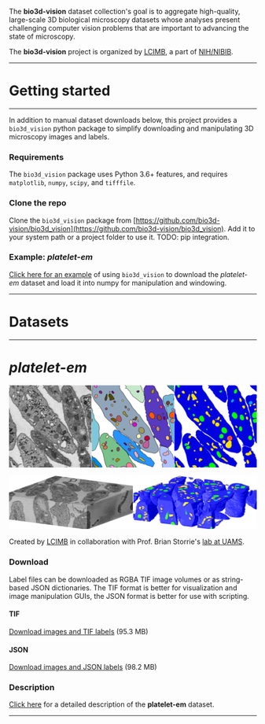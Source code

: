 The **bio3d-vision** dataset collection's goal is to aggregate high-quality, large-scale 3D biological microscopy datasets whose analyses present challenging computer vision problems that are important to advancing the state of microscopy.


The **bio3d-vision** project is organized by [LCIMB](about-lcimb/), a part of [NIH/NIBIB](https://www.nibib.nih.gov/).

---

# Getting started

---

In addition to manual dataset downloads below, this project provides a `bio3d_vision` python package to simplify downloading and manipulating 3D microscopy images and labels. 

### Requirements

The `bio3d_vision` package uses Python 3.6+ features, and requires `matplotlib`, `numpy`, `scipy`, and `tifffile`.

### Clone the repo

Clone the `bio3d_vision` package from [https://github.com/bio3d-vision/bio3d_vision](https://github.com/bio3d-vision/bio3d_vision). Add it to your system path or a project folder to use it. TODO: pip integration.

### Example: *platelet-em*

[Click here for an example](examples/example_data_prep.html) of using `bio3d_vision` to download the *platelet-em* dataset and load it into numpy for manipulation and windowing.

---

# Datasets

---

# *platelet-em*

![](media/platelet-banner-2.png)

![](media/3d/50-wide.png)

Created by [LCIMB](https://www.nibib.nih.gov/labs-at-nibib/laboratory-cellular-imaging-and-macromolecular-biophysics-lcimb) in collaboration with Prof. Brian Storrie's [lab at UAMS](https://physiology.uams.edu/faculty/brian-storrie/).

### Download

Label files can be downloaded as RGBA TIF image volumes or as string-based JSON dictionaries. The TIF format is better for visualization and image manipulation GUIs, the JSON format is better for use with scripting.

#### TIF

[Download images and TIF labels](https://www.dropbox.com/s/pvrfnurjq11k0l3/images_and_labels_rgba.zip?dl=1) (95.3 MB)

#### JSON

[Download images and JSON labels](https://www.dropbox.com/s/tgmwv9kegijfrao/images_and_labels_json.zip?dl=1) (98.2 MB)

### Description

[Click here](platelet-description.html) for a detailed description of the **platelet-em** dataset.

---